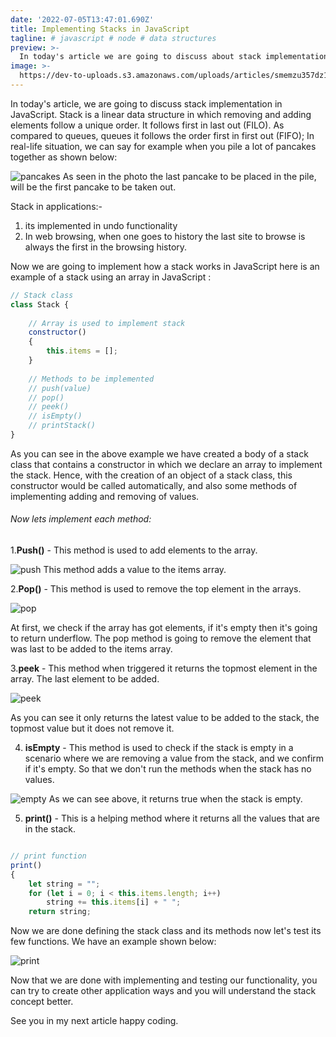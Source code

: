 ```yaml
---
date: '2022-07-05T13:47:01.690Z'
title: Implementing Stacks in JavaScript
tagline: # javascript # node # data structures
preview: >-
  In today's article we are going to discuss about stack implementation in JavaScript. Stack is a linear data structure in which removing and adding of elements follows a unique order.
image: >-
  https://dev-to-uploads.s3.amazonaws.com/uploads/articles/smemzu357dz1z2vtxgfc.png
---
```

In today's article, we are going to discuss stack implementation in JavaScript. Stack is a linear data structure in which removing and adding elements follow a unique order.
It follows first in last out (FILO). As compared to queues, queues it follows the order first in first out (FIFO);
In real-life situation, we can say for example when you pile a lot of pancakes  together as shown below:

![pancakes](https://dev-to-uploads.s3.amazonaws.com/uploads/articles/927bu3puaq8cnheg4pxl.jpg)
As seen in the photo the last pancake to be placed in the pile, will be the first pancake to be taken out.

Stack in applications:-
1. its implemented in undo functionality
2. In web browsing, when one goes to history the last site to browse is always the first in the browsing history. 

Now we are going to implement how a stack works in JavaScript 
here is an example of a stack using an array in JavaScript :
  
```JavaScript
// Stack class
class Stack {
  
    // Array is used to implement stack
    constructor()
    {
        this.items = [];
    }
  
    // Methods to be implemented
    // push(value)
    // pop()
    // peek()
    // isEmpty()
    // printStack()
}

```

As you can see in the above example we have created a body of a stack class that contains a constructor in which we declare an array to implement the stack. Hence, with the creation of an object of a stack class, this constructor would be called automatically, and also some methods of implementing adding and removing of values.
###### Now lets implement each method:

1.**Push()** - This method is used to add elements to the array.


![push](https://dev-to-uploads.s3.amazonaws.com/uploads/articles/99gz2xotqpjf21xwg3qz.PNG)
This method adds a value to the items array.

2.**Pop()** - This method is used to remove the top element in the arrays.


![pop](https://dev-to-uploads.s3.amazonaws.com/uploads/articles/nn08p45c3b09mwnv1zse.PNG)

At first, we check if the array has got elements, if it's empty then it's going to return underflow. The pop method is going to remove the element that was last to be added to the items array.

3.**peek** - This method when triggered it returns the topmost element in the array. The last element to be added.



![peek](https://dev-to-uploads.s3.amazonaws.com/uploads/articles/izc5ippz5p00h7momf7n.PNG)

As you can see it only returns the latest value to be added to the stack, the topmost value but it does not remove it.

4. **isEmpty** - This method is used to check if the stack is empty in a scenario where we are removing a value from the stack, and we confirm if it's empty. So that we don't run the methods when the stack has no values.


![empty](https://dev-to-uploads.s3.amazonaws.com/uploads/articles/o1ig5lskbe1olxe4z9ip.PNG)
As we can see above, it returns true when the stack is empty. 

5. **print()** - This is a helping method where it returns all the values that are in the stack.

```JavaScript

// print function
print()
{
    let string = "";
    for (let i = 0; i < this.items.length; i++)
        string += this.items[i] + " ";
    return string;

```

Now we are done defining the stack class and its methods now let's test its few functions. We have an example shown below:

![print](https://dev-to-uploads.s3.amazonaws.com/uploads/articles/dl6if6c73eb38cf6pfy1.png)
 
Now that we are done with implementing and testing our functionality, you can try to create other application ways
and you will understand the stack concept better.

See you in my next article happy coding.


